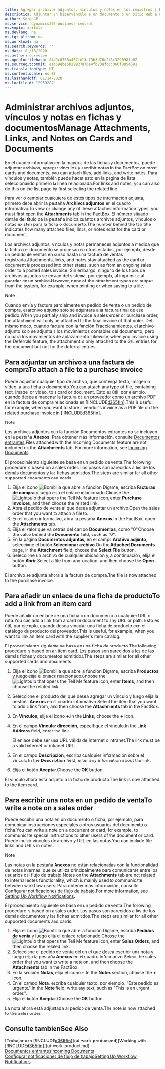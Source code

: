 ```yaml
---
title: Agregar archivos adjuntos, vínculos y notas en los registros | Documentos de Microsoft
description: Adjuntar un hipervínculo a un documento o un sitio Web a un registro específico, como un documento de cliente.
author: SorenGP
ms.service: dynamics365-business-central
ms.topic: article
ms.devlang: na
ms.tgt_pltfrm: na
ms.workload: na
ms.search.keywords: ''
ms.date: 01/13/2020
ms.author: sgroespe
ms.openlocfilehash: 84d9c0768a457fd13a73b3d70d2b8c329098fe82
ms.sourcegitcommit: ead69ebe5b29927876a4fb23afb6c066f8854591
ms.translationtype: HT
ms.contentlocale: es-ES
ms.lasthandoff: 01/14/2020
ms.locfileid: "2953282"
---
```

# <a name="manage-attachments-links-and-notes-on-cards-and-documents"></a><span data-ttu-id="8a8f6-103">Administrar archivos adjuntos, vínculos y notas en fichas y documentos</span><span class="sxs-lookup"><span data-stu-id="8a8f6-103">Manage Attachments, Links, and Notes on Cards and Documents</span></span>

<span data-ttu-id="8a8f6-104">En el cuadro informativo en la mayoría de las fichas y documentos, puede adjuntar archivos, agregar vínculos y escribir notas.</span><span class="sxs-lookup"><span data-stu-id="8a8f6-104">In the FactBox on most cards and documents, you can attach files, add links, and write notes.</span></span> <span data-ttu-id="8a8f6-105">Para vínculos y notas, también puede hacer esto en la página de lista seleccionando primero la línea relacionada.</span><span class="sxs-lookup"><span data-stu-id="8a8f6-105">For links and notes, you can also do this on the list page by first selecting the related line.</span></span>

<span data-ttu-id="8a8f6-106">Para ver o cambiar cualquiera de estos tipos de información adjunta, primero debe abrir la pestaña **Archivos adjuntos** en el cuadro informativo.</span><span class="sxs-lookup"><span data-stu-id="8a8f6-106">To view or change any of these attached information types, you must first open the **Attachments** tab in the FactBox.</span></span> <span data-ttu-id="8a8f6-107">El número situado detrás del título de la pestaña indica cuántos archivos adjuntos, vínculos o notas existen para la ficha o documento.</span><span class="sxs-lookup"><span data-stu-id="8a8f6-107">The number behind the tab title indicates how many attached files, links, or notes exist for the card or document.</span></span>

<span data-ttu-id="8a8f6-108">Los archivos adjuntos, vínculos y notas permanecen adjuntos a medida que la ficha o el documento se procesan en otros estados, por ejemplo, desde un pedido de ventas en curso hasta una factura de ventas registrada.</span><span class="sxs-lookup"><span data-stu-id="8a8f6-108">Attachments, links, and notes stay attached as the card or document is processed into other states, such as from an ongoing sales order to a posted sales invoice.</span></span> <span data-ttu-id="8a8f6-109">Sin embargo, ninguno de los tipos de archivos adjuntos se envían del sistema, por ejemplo, al imprimir o al guardar en un archivo.</span><span class="sxs-lookup"><span data-stu-id="8a8f6-109">However, none of the attachment types are output from the system, for example, when printing or when saving to a file.</span></span>

> [!NOTE]
> <span data-ttu-id="8a8f6-110">Cuando envía y factura parcialmente un pedido de venta o un pedido de compra, el archivo adjunto solo se adjuntará a la factura final de ese pedido.</span><span class="sxs-lookup"><span data-stu-id="8a8f6-110">When you partially ship and invoice a sales order or purchase order, the attachment will only be attached to the final invoice of that order.</span></span> <span data-ttu-id="8a8f6-111">Del mismo modo, cuando factura con la función Fraccionamientos, el archivo adjunto solo se adjunta a los movimientos contables del documento, pero no para los movimientos de aplazamiento.</span><span class="sxs-lookup"><span data-stu-id="8a8f6-111">Likewise, when you invoice using the Deferrals feature, the attachment is only attached to the G/L entries for the document but not for the deferral entries.</span></span>

## <a name="to-attach-a-file-to-a-purchase-invoice"></a><span data-ttu-id="8a8f6-112">Para adjuntar un archivo a una factura de compra</span><span class="sxs-lookup"><span data-stu-id="8a8f6-112">To attach a file to a purchase invoice</span></span>
<span data-ttu-id="8a8f6-113">Puede adjuntar cualquier tipo de archivo, que contenga texto, imagen o vídeo, a una ficha o documento.</span><span class="sxs-lookup"><span data-stu-id="8a8f6-113">You can attach any type of file, containing text, image, or video, to a card or document.</span></span> <span data-ttu-id="8a8f6-114">Esto es útil, por ejemplo, cuando desea almacenar la factura de un proveedor como un archivo PDF en la factura de compra relacionada en [!INCLUDE[d365fin](includes/d365fin_md.md)].</span><span class="sxs-lookup"><span data-stu-id="8a8f6-114">This is useful, for example, when you want to store a vendor's invoice as a PDF file on the related purchase invoice in [!INCLUDE[d365fin](includes/d365fin_md.md)].</span></span>

> [!NOTE]
> <span data-ttu-id="8a8f6-115">Los archivos adjuntos con la función Documentos entrantes no se incluyen en la pestaña **Anexos**. Para obtener más información, consulte [Documentos entrantes](across-income-documents.md).</span><span class="sxs-lookup"><span data-stu-id="8a8f6-115">Files attached with the Incoming Documents feature are not included on the **Attachments** tab. For more information, see [Incoming Documents](across-income-documents.md).</span></span>

<span data-ttu-id="8a8f6-116">El procedimiento siguiente se basa en un pedido de venta.</span><span class="sxs-lookup"><span data-stu-id="8a8f6-116">The following procedure is based on a sales order.</span></span> <span data-ttu-id="8a8f6-117">Los pasos son parecidos a los de los demás documentos y las fichas admitidos.</span><span class="sxs-lookup"><span data-stu-id="8a8f6-117">The steps are similar for all other supported documents and cards.</span></span>

1. <span data-ttu-id="8a8f6-118">Elija el icono ![Bombilla que abre la función Dígame](media/ui-search/search_small.png "Dígame qué desea hacer"), escriba **Facturas de compra** y luego elija el enlace relacionado.</span><span class="sxs-lookup"><span data-stu-id="8a8f6-118">Choose the ![Lightbulb that opens the Tell Me feature](media/ui-search/search_small.png "Tell me what you want to do") icon, enter **Purchase Invoices**, and then choose the related link.</span></span>
2. <span data-ttu-id="8a8f6-119">Abra el pedido de venta al que desea adjuntar un archivo.</span><span class="sxs-lookup"><span data-stu-id="8a8f6-119">Open the sales order that you want to attach a file to.</span></span>
3. <span data-ttu-id="8a8f6-120">En el cuadro informativo, abra la pestaña **Anexos**.</span><span class="sxs-lookup"><span data-stu-id="8a8f6-120">In the FactBox, open the **Attachments** tab.</span></span>
4. <span data-ttu-id="8a8f6-121">Elija el valor que va detrás del campo **Documentos**, como "0".</span><span class="sxs-lookup"><span data-stu-id="8a8f6-121">Choose the value behind the **Documents** field, such as "0".</span></span>
5. <span data-ttu-id="8a8f6-122">En la página **Documentos adjuntos**, en el campo **Archivo adjunto**, seleccione el botón **Seleccionar archivo**.</span><span class="sxs-lookup"><span data-stu-id="8a8f6-122">On the **Attached Documents** page, in the **Attachment** field, choose the **Select File** button.</span></span>
5. <span data-ttu-id="8a8f6-123">Seleccione un archivo de cualquier ubicación y, a continuación, elija el botón **Abrir**.</span><span class="sxs-lookup"><span data-stu-id="8a8f6-123">Select a file from any location, and then choose the **Open** button.</span></span>

<span data-ttu-id="8a8f6-124">El archivo se adjunta ahora a la factura de compra.</span><span class="sxs-lookup"><span data-stu-id="8a8f6-124">The file is now attached to the purchase invoice.</span></span>

## <a name="to-add-a-link-from-an-item-card"></a><span data-ttu-id="8a8f6-125">Para añadir un enlace de una ficha de producto</span><span class="sxs-lookup"><span data-stu-id="8a8f6-125">To add a link from an item card</span></span>
<span data-ttu-id="8a8f6-126">Puede añadir un enlace de una ficha o un documento a cualquier URL o ruta.</span><span class="sxs-lookup"><span data-stu-id="8a8f6-126">You can add a link from a card or document to any URL or path.</span></span> <span data-ttu-id="8a8f6-127">Esto es útil, por ejemplo, cuando desea vincular una ficha de producto con el catálogo de producto del proveedor.</span><span class="sxs-lookup"><span data-stu-id="8a8f6-127">This is useful, for example, when you want to link an item card with the supplier's item catalog.</span></span>

<span data-ttu-id="8a8f6-128">El procedimiento siguiente se basa en una ficha de producto.</span><span class="sxs-lookup"><span data-stu-id="8a8f6-128">The following procedure is based on an item card.</span></span> <span data-ttu-id="8a8f6-129">Los pasos son parecidos a los de las demás fichas y documentos admitidos.</span><span class="sxs-lookup"><span data-stu-id="8a8f6-129">The steps are similar for all other supported cards and documents.</span></span>

1. <span data-ttu-id="8a8f6-130">Elija el icono ![Bombilla que abre la función Dígame](media/ui-search/search_small.png "Dígame qué desea hacer"), escriba **Productos** y luego elija el enlace relacionado.</span><span class="sxs-lookup"><span data-stu-id="8a8f6-130">Choose the ![Lightbulb that opens the Tell Me feature](media/ui-search/search_small.png "Tell me what you want to do") icon, enter **Items**, and then choose the related link.</span></span>
2. <span data-ttu-id="8a8f6-131">Seleccione el producto del que desea agregar un vínculo y luego elija la pestaña **Anexos** en el cuadro informativo.</span><span class="sxs-lookup"><span data-stu-id="8a8f6-131">Select the item that you want to add a link from, and then choose the **Attachments** tab in the FactBox.</span></span>
3. <span data-ttu-id="8a8f6-132">En **Vínculos**, elija el icono **+**.</span><span class="sxs-lookup"><span data-stu-id="8a8f6-132">In the **Links**, choose the **+** icon.</span></span>
4. <span data-ttu-id="8a8f6-133">En el campo **Vincular dirección**, especifique el vínculo.</span><span class="sxs-lookup"><span data-stu-id="8a8f6-133">In the **Link Address** field, enter the link.</span></span>

    <span data-ttu-id="8a8f6-134">El enlace debe ser una URL válida de Internet o intranet.</span><span class="sxs-lookup"><span data-stu-id="8a8f6-134">The link must be a valid internet or intranet URL.</span></span>

5. <span data-ttu-id="8a8f6-135">En el campo **Descripción**, escriba cualquier información sobre el vínculo.</span><span class="sxs-lookup"><span data-stu-id="8a8f6-135">In the **Description** field, enter any information about the link.</span></span>  
6. <span data-ttu-id="8a8f6-136">Elija el botón **Aceptar**.</span><span class="sxs-lookup"><span data-stu-id="8a8f6-136">Choose the **OK** button.</span></span>

<span data-ttu-id="8a8f6-137">El vínculo ahora está adjunto a la ficha de producto.</span><span class="sxs-lookup"><span data-stu-id="8a8f6-137">The link is now attached to the item card.</span></span>  

## <a name="to-write-a-note-on-a-sales-order"></a><span data-ttu-id="8a8f6-138">Para escribir una nota en un pedido de venta</span><span class="sxs-lookup"><span data-stu-id="8a8f6-138">To write a note on a sales order</span></span>
<span data-ttu-id="8a8f6-139">Puede escribir una nota en un documento o ficha, por ejemplo, para comunicar instrucciones especiales a otros usuarios del documento o ficha.</span><span class="sxs-lookup"><span data-stu-id="8a8f6-139">You can write a note on a document or card, for example, to communicate special instructions to other users of the document or card.</span></span> <span data-ttu-id="8a8f6-140">Puede incluir vínculos de archivo y URL en las notas.</span><span class="sxs-lookup"><span data-stu-id="8a8f6-140">You can include file links and URLs in notes.</span></span>

> [!NOTE]
> <span data-ttu-id="8a8f6-141">Las notas en la pestaña **Anexos** no están relacionadas con la funcionalidad de notas internas, que se utiliza principalmente para comunicarse entre los usuarios del flujo de trabajo.</span><span class="sxs-lookup"><span data-stu-id="8a8f6-141">Notes on the **Attachments** tab are not related to internal notes functionality, which is mainly used to communicate between workflow users.</span></span> <span data-ttu-id="8a8f6-142">Para obtener más información, consulte [Configurar notificaciones de flujo de trabajo](across-setting-up-workflow-notifications.md).</span><span class="sxs-lookup"><span data-stu-id="8a8f6-142">For more information, see [Setting Up Workflow Notifications](across-setting-up-workflow-notifications.md).</span></span>

<span data-ttu-id="8a8f6-143">El procedimiento siguiente se basa en un pedido de venta.</span><span class="sxs-lookup"><span data-stu-id="8a8f6-143">The following procedure is based on a sales order.</span></span> <span data-ttu-id="8a8f6-144">Los pasos son parecidos a los de los demás documentos y las fichas admitidos.</span><span class="sxs-lookup"><span data-stu-id="8a8f6-144">The steps are similar for all other supported documents and cards.</span></span>

1. <span data-ttu-id="8a8f6-145">Elija el icono ![Bombilla que abre la función Dígame](media/ui-search/search_small.png "Dígame qué desea hacer"), escriba **Pedidos de venta** y luego elija el enlace relacionado.</span><span class="sxs-lookup"><span data-stu-id="8a8f6-145">Choose the ![Lightbulb that opens the Tell Me feature](media/ui-search/search_small.png "Tell me what you want to do") icon, enter **Sales Orders**, and then choose the related link.</span></span>
2. <span data-ttu-id="8a8f6-146">Seleccione el pedido de venta del en el que desea escribir una nota y luego elija la pestaña **Anexos** en el cuadro informativo.</span><span class="sxs-lookup"><span data-stu-id="8a8f6-146">Select the sales order that you want to write a note on, and then choose the **Attachments** tab in the FactBox.</span></span>
3. <span data-ttu-id="8a8f6-147">En la sección **Notas**, elija el icono **+**.</span><span class="sxs-lookup"><span data-stu-id="8a8f6-147">In the **Notes** section, choose the **+** icon.</span></span>
4. <span data-ttu-id="8a8f6-148">En el campo **Nota**, escriba cualquier texto, por ejemplo, "Este pedido es urgente.".</span><span class="sxs-lookup"><span data-stu-id="8a8f6-148">In the **Note** field, write any text, such as "This is an urgent order.".</span></span>
5. <span data-ttu-id="8a8f6-149">Elija el botón **Aceptar**.</span><span class="sxs-lookup"><span data-stu-id="8a8f6-149">Choose the **OK** button.</span></span>

<span data-ttu-id="8a8f6-150">La nota ahora está adjuntada al pedido de venta.</span><span class="sxs-lookup"><span data-stu-id="8a8f6-150">The note is now attached to the sales order.</span></span>

## <a name="see-also"></a><span data-ttu-id="8a8f6-151">Consulte también</span><span class="sxs-lookup"><span data-stu-id="8a8f6-151">See Also</span></span>  
<span data-ttu-id="8a8f6-152">[Trabajar con [!INCLUDE[d365fin](includes/d365fin_md.md)]](ui-work-product.md)</span><span class="sxs-lookup"><span data-stu-id="8a8f6-152">[Working with [!INCLUDE[d365fin](includes/d365fin_md.md)]](ui-work-product.md)</span></span>  
[<span data-ttu-id="8a8f6-153">Documentos entrantes</span><span class="sxs-lookup"><span data-stu-id="8a8f6-153">Incoming Documents</span></span>](across-income-documents.md)  
[<span data-ttu-id="8a8f6-154">Configurar notificaciones de flujo de trabajo</span><span class="sxs-lookup"><span data-stu-id="8a8f6-154">Setting Up Workflow Notifications</span></span>](across-setting-up-workflow-notifications.md)  

